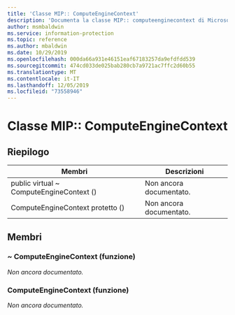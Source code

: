 ```yaml
---
title: 'Classe MIP:: ComputeEngineContext'
description: 'Documenta la classe MIP:: computeenginecontext di Microsoft Information Protection (MIP) SDK.'
author: msmbaldwin
ms.service: information-protection
ms.topic: reference
ms.author: mbaldwin
ms.date: 10/29/2019
ms.openlocfilehash: 000da66a931e46151eaf67183257da9efdfdd539
ms.sourcegitcommit: 474cd033de025bab280cb7a9721ac7ffc2d60b55
ms.translationtype: MT
ms.contentlocale: it-IT
ms.lasthandoff: 12/05/2019
ms.locfileid: "73558946"
---
```

# <a name="class-mipcomputeenginecontext"></a>Classe MIP:: ComputeEngineContext 
  
## <a name="summary"></a>Riepilogo
 Membri                        | Descrizioni                                
--------------------------------|---------------------------------------------
public virtual ~ ComputeEngineContext ()  | Non ancora documentato.
ComputeEngineContext protetto ()  | Non ancora documentato.
  
## <a name="members"></a>Membri
  
### <a name="computeenginecontext-function"></a>~ ComputeEngineContext (funzione)
_Non ancora documentato._

  
### <a name="computeenginecontext-function"></a>ComputeEngineContext (funzione)
_Non ancora documentato._
